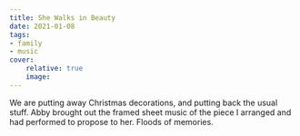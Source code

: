 ```yaml
---
title: She Walks in Beauty
date: 2021-01-08
tags:
- family
- music
cover:
    relative: true
    image: 
---
```


We are putting away Christmas decorations, and putting back the usual stuff. Abby brought out the framed sheet music of the piece I arranged and had performed to propose to her. Floods of memories. 
